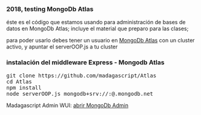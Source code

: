 <h3> 2018, testing MongoDb Atlas</h3>

<p>
  éste es el código que estamos usando para administración de bases de datos en MongoDb Atlas; incluye el material que preparo para las clases;
</p>

<p>
  para poder usarlo debes tener un usuario en <a href="https://www.mongodb.com/">MongoDb Atlas</a> con un cluster activo, y apuntar el serverOOP.js a tu cluster
</p>

<h3> instalación del middleware Express - Mongodb Atlas</h3>
<pre>
git clone https://github.com/madagascript/Atlas
cd Atlas
npm install 
node serverOOP.js mongodb+srv://<user>:<password>@<cluster>.mongodb.net <port>
</pre>
<p>
 Madagascript Admin WUI: 
 <a href="https://cursos-7a612.firebaseapp.com/" target="_blank"> abrir MongoDb Admin</a>
</p>